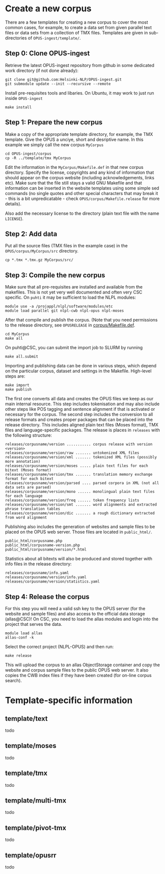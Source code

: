 
# Create a new corpus

There are a few templates for creating a new corpus to cover the most
common cases, for example, to create a data set from given parallel
text files or data sets from a collection of TMX files. Templates are
given in sub-directories of `OPUS-ingest/template/`.


## Step 0: Clone OPUS-ingest

Retrieve the latest OPUS-ingest repository from github in some
dedicated work directory (if not done already):

```
git clone git@github.com:Helsinki-NLP/OPUS-ingest.git
git submodule update --init --recursive --remote
```

Install pre-requisites tools and libaries. On Ubuntu, it may work to
just run inside `OPUS-ingest`

```
make install
```


## Step 1: Prepare the new corpus

Make a copy of the appropriate template directory, for example, the
TMX template. Give the OPUS a unciye, short and desriptive name. In
this example we simply call the new corpus `MyCorpus`

```
cd OPUS-ingest/corpus
cp -R ../template/tmx MyCorpus
```

Edit the information in the `MyCorpus/Makefile.def` in that new corpus
directory. Specify the license, copyrights and any kind of information
that should appear on the corpus website (including acknowledgements,
links etc). Make sure that the file still stays a valid GNU Makefile
and that information can be inserted in the website templates using
some simple sed commands (no single quotes and other special
characters that may break it - this is a bit unpredicatable - check
`OPUS/corpus/Makefile.release` for more details).

Also add the necessary license to the directory (plain text file with the name `LICENSE`).


## Step 2: Add data

Put all the source files (TMX files in the example case) in the `OPUS/corpus/MyCorpus/src` directory.

```
cp *.tmx *.tmx.gz MyCorpus/src/
```


## Step 3: Compile the new corpus


Make sure that all pre-requisites are installed and available from the
makefiles. This is not yet very well documented and often very CSC
specific. On `puhti` it may be sufficient to load the NLPL modules:

```
module use -a /projappl/nlpl/software/modules/etc
module load parallel git nlpl-cwb nlpl-opus nlpl-moses
```

After that compile and publish the corpus. (Note that you need
permissions to the release directory, see `OPUSRELEASE` in
[corpus/Makefile.def](https://github.com/Helsinki-NLP/OPUS-ingest/blob/master/corpus/Makefile.def).

```
cd MyCorpus
make all
```

On puhti@CSC, you can submit the import job to SLURM by running

```
make all.submit
```

Importing and publishing data can be done in various steps, which
depend on the particular corpus, dataset and settings in the
Makefile. High-level steps are:

```
make import
make publish
```

The first one converts all data and creates the OPUS files we keep as
our main internal resource. This step includes tokenisation and may
also include other steps like POS tagging and sentence alignment if
that is activated or necessary for the corpus. The second step
includes the conversion to all release formats and creates proper
packages that can be placed into the release directory. This includes
aligned plain text files (Moses format), TMX files and
language-specific packages. The release is places in `releases` with
the following structure:

~~~
releases/corpusname/version ........... corpus release with version <version>
releases/corpusname/version/raw ....... untokenized XML files
releases/corpusname/version/xml ....... tokenized XML files (possibly more annotation)
releases/corpusname/version/moses ..... plain text files for each bitext (Moses format)
releases/corpusname/version/tmx ....... translation memory exchange format for each bitext
releases/corpusname/version/parsed .... parsed corpora in XML (not all data sets are parsed)
releases/corpusname/version/mono ...... monolingual plain text files for each language
releases/corpusname/version/freq ...... token frequency lists
releases/corpusname/version/smt ....... word alignments and extracted phrase translation tables
releases/corpusname/version/dic ....... a rough dictionary extracted from word alignment
~~~


Publishing also includes the generation of
websites and sample files to be placed on the OPUS web
server. Those files are located in `public_html/`.

~~~
public_html/corpusname.php
public_html/corpusname-version.php
public_html/corpusname/version/*.html
~~~




Statistics about all bitexts will also be produced and stored together with info files
in the release directory:

~~~
releases/corpusname/info.yaml
releases/corpusname/version/info.yaml
releases/corpusname/version/statistics.yaml
~~~



## Step 4: Release the corpus

For this step you will need a valid ssh key to the OPUS server (for
the website and sample files) and also access to the official data
storage (allas@CSC)! On CSC, you need to load the allas modules and
login into the project that serves the data.

```
module load allas
allas-conf -k
```

Select the correct project (NLPL-OPUS) and then run:

```
make release
```

This will upload the corpus to an allas ObjectStorage container and
copy the website and corpus sample files to the public OPUS web
server. It also copies the CWB index files if they have been created
(for on-line corpus search).



# Template-specific information


## template/text

todo

## template/moses

todo

## template/tmx

todo

## template/multi-tmx

todo

## template/pivot-tmx

todo

## template/opusrr

todo
